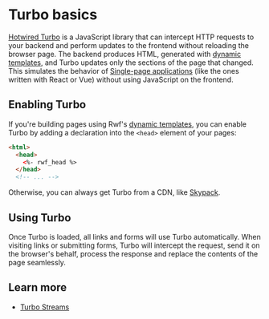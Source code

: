 # Turbo basics

[Hotwired Turbo](https://turbo.hotwired.dev/) is a JavaScript library that can intercept HTTP requests to your backend and perform  updates to the frontend without reloading the browser page. The backend produces HTML, generated with [dynamic templates](../templates/), and Turbo updates only the sections of the page that changed. This simulates the behavior of [Single-page applications](https://en.wikipedia.org/wiki/Single-page_application) (like the ones written with React or Vue) without using JavaScript on the frontend.

## Enabling Turbo

If you're building pages using Rwf's [dynamic templates](../templates/), you can enable Turbo by adding a declaration into the `<head>` element of your pages:

```html
<html>
  <head>
    <%- rwf_head %>
  </head>
  <!-- ... -->
```

Otherwise, you can always get Turbo from a CDN, like [Skypack](https://www.skypack.dev/view/@hotwired/turbo).

## Using Turbo

Once Turbo is loaded, all links and forms will use Turbo automatically. When visiting links or submitting forms, Turbo will intercept the request, send it on the browser's behalf, process the response and replace the contents of the page seamlessly.

## Learn more

- [Turbo Streams](streams.md)
